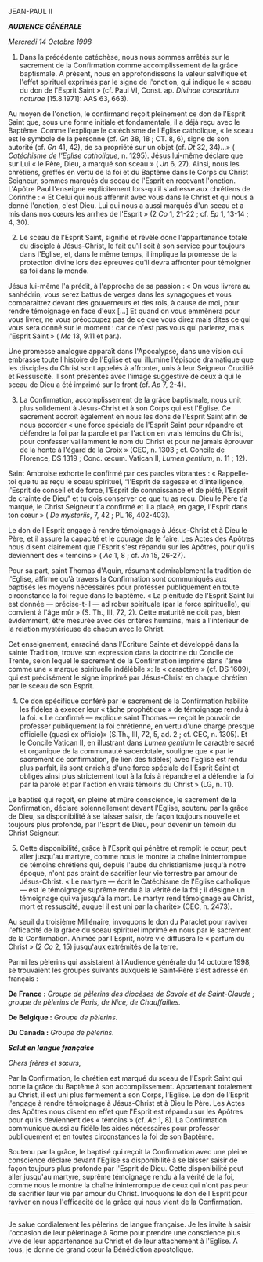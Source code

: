 JEAN-PAUL II

***AUDIENCE GÉNÉRALE***

*Mercredi 14 Octobre 1998*

1. Dans la précédente catéchèse, nous nous sommes arrêtés sur le sacrement de la Confirmation comme accomplissement de la grâce baptismale. A présent, nous en approfondissons la valeur salvifique et l'effet spirituel exprimés par le signe de l'onction, qui indique le « sceau du don de l'Esprit Saint » (cf. Paul VI, Const. ap. *Divinae consortium naturae* [15.8.1971]: AAS 63, 663).

Au moyen de l'onction, le confirmand reçoit pleinement ce don de l'Esprit Saint que, sous une forme initiale et fondamentale, il a déjà reçu avec le Baptême. Comme l'explique le catéchisme de l'Eglise catholique, « le sceau est le symbole de la personne (cf. *Gn* 38, 18 ; CT. 8, 6), signe de son autorité (cf. *Gn* 41, 42), de sa propriété sur un objet (cf. *Dt* 32, 34)...» ( *Catéchisme de l'Eglise catholique*, n. 1295). Jésus lui-même déclare que sur Lui « le Père, Dieu, a marqué son sceau » ( *Jn* 6, 27). Ainsi, nous les chrétiens, greffés en vertu de la foi et du Baptême dans le Corps du Christ Seigneur, sommes marqués du sceau de l'Esprit en recevant l'onction. L'Apôtre Paul l'enseigne explicitement lors-qu'il s'adresse aux chrétiens de Corinthe : « Et Celui qui nous affermit avec vous dans le Christ et qui nous a donné l'onction, c'est Dieu. Lui qui nous a aussi marqués d'un sceau et a mis dans nos cœurs les arrhes de l'Esprit » (2 *Co* 1, 21-22 ; cf. *Ep* 1, 13-14 ; 4, 30).

2. Le sceau de l'Esprit Saint, signifie et révèle donc l'appartenance totale du disciple à Jésus-Christ, le fait qu'il soit à son service pour toujours dans l'Eglise, et, dans le même temps, il implique la promesse de la protection divine lors des épreuves qu'il devra affronter pour témoigner sa foi dans le monde.

Jésus lui-même l'a prédit, à l'approche de sa passion : « On vous livrera au sanhédrin, vous serez battus de verges dans les synagogues et vous comparaitrez devant des gouverneurs et des rois, à cause de moi, pour rendre témoignage en face d'eux [...] Et quand on vous emmènera pour vous livrer, ne vous préoccupez pas de ce que vous direz mais dites ce qui vous sera donné sur le moment : car ce n'est pas vous qui parlerez, mais l'Esprit Saint » ( *Mc* 13, 9.11 et par.).

Une promesse analogue apparaît dans l'Apocalypse, dans une vision qui embrasse toute l'histoire de l'Eglise et qui illumine l'épisode dramatique que les disciples du Christ sont appelés à affronter, unis à leur Seigneur Crucifié et Ressuscité. Il sont présentés avec l'image suggestive de ceux à qui le sceau de Dieu a été imprimé sur le front (cf. *Ap* 7, 2-4).

3. La Confirmation, accomplissement de la grâce baptismale, nous unit plus solidement à Jésus-Christ et à son Corps qui est l'Eglise. Ce sacrement accroît également en nous les dons de l'Esprit Saint afin de nous accorder « une force spéciale de l'Esprit Saint pour répandre et défendre la foi par la parole et par l'action en vrais témoins du Christ, pour confesser vaillamment le nom du Christ et pour ne jamais éprouver de la honte à l'égard de la Croix » (CEC, n. 1303 ; cf. Concile de Florence, DS 1319 ; Conc. œcum. Vatican II, *Lumen gentium*, n. 11 ; 12).

Saint Ambroise exhorte le confirmé par ces paroles vibrantes : « Rappelle-toi que tu as reçu le sceau spirituel, “l'Esprit de sagesse et d'intelligence, l'Esprit de conseil et de force, l'Esprit de connaissance et de piété, l'Esprit de crainte de Dieu” et tu dois conserver ce que tu as reçu. Dieu le Père t'a marqué, le Christ Seigneur t'a confirmé et il a placé, en gage, l'Esprit dans ton cœur » ( *De mysteriis*, 7, 42 ; PL 16, 402-403).

Le don de l'Esprit engage à rendre témoignage à Jésus-Christ et à Dieu le Père, et il assure la capacité et le courage de le faire. Les Actes des Apôtres nous disent clairement que l'Esprit s'est répandu sur les Apôtres, pour qu'ils deviennent des « témoins » ( *Ac* 1, 8 ; cf. *Jn* 15, 26-27).

Pour sa part, saint Thomas d'Aquin, résumant admirablement la tradition de l'Eglise, affirme qu'à travers la Confirmation sont communiqués aux baptisés les moyens nécessaires pour professer publiquement en toute circonstance la foi reçue dans le baptême. « La plénitude de l'Esprit Saint lui est donnée — précise-t-il — ad robur spirituale (par la force spirituelle), qui convient à l'âge mûr » (S. Th., III, 72, 2). Cette maturité ne doit pas, bien évidemment, être mesurée avec des critères humains, mais à l'intérieur de la relation mystérieuse de chacun avec le Christ.

Cet enseignement, enraciné dans l'Ecriture Sainte et développé dans la sainte Tradition, trouve son expression dans la doctrine du Concile de Trente, selon lequel le sacrement de la Confirmation imprime dans l'âme comme une « marque spirituelle indélébile »: le « caractère » (cf. DS 1609), qui est précisément le signe imprimé par Jésus-Christ en chaque chrétien par le sceau de son Esprit.

4. Ce don spécifique conféré par le sacrement de la Confirmation habilite les fidèles à exercer leur « tâche prophétique » de témoignage rendu à la foi. « Le confirmé — explique saint Thomas — reçoit le pouvoir de professer publiquement la foi chrétienne, en vertu d'une charge presque officielle (quasi ex officio)» (S.Th., III, 72, 5, ad. 2 ; cf. CEC, n. 1305). Et le Concile Vatican II, en illustrant dans *Lumen gentium* le caractère sacré et organique de la communauté sacerdotale, souligne que « par le sacrement de confirmation, (le lien des fidèles) avec l'Eglise est rendu plus parfait, ils sont enrichis d'une force spéciale de l'Esprit Saint et obligés ainsi plus strictement tout à la fois à répandre et à défendre la foi par la parole et par l'action en vrais témoins du Christ » (LG, n. 11).

Le baptisé qui reçoit, en pleine et mûre conscience, le sacrement de la Confirmation, déclare solennellement devant l'Eglise, soutenu par la grâce de Dieu, sa disponibilité à se laisser saisir, de façon toujours nouvelle et toujours plus profonde, par l'Esprit de Dieu, pour devenir un témoin du Christ Seigneur.

5. Cette disponibilité, grâce à l'Esprit qui pénètre et remplit le cœur, peut aller jusqu'au martyre, comme nous le montre la chaîne ininterrompue de témoins chrétiens qui, depuis l'aube du christianisme jusqu'à notre époque, n'ont pas craint de sacrifier leur vie terrestre par amour de Jésus-Christ. « Le martyre — écrit le Catéchisme de l'Eglise catholique — est le témoignage suprême rendu à la vérité de la foi ; il désigne un témoignage qui va jusqu'à la mort. Le martyr rend témoignage au Christ, mort et ressuscité, auquel il est uni par la charité» (CEC, n. 2473).

Au seuil du troisième Millénaire, invoquons le don du Paraclet pour raviver l'efficacité de la grâce du sceau spirituel imprimé en nous par le sacrement de la Confirmation. Animée par l'Esprit, notre vie diffusera le « parfum du Christ » (2 *Co* 2, 15) jusqu'aux extrémités de la terre.

Parmi les pèlerins qui assistaient à l'Audience générale du 14 octobre 1998, se trouvaient les groupes suivants auxquels le Saint-Père s'est adressé en français :

**De France :** *Groupe de pèlerins des diocèses de Savoie et de Saint-Claude ; groupe de pèlerins de Paris, de Nice, de Chauffailles.*

**De Belgique :** *Groupe de pèlerins.*

**Du Canada :** *Groupe de pèlerins.*

***Salut en langue française***

*Chers frères et sœurs,*

Par la Confirmation, le chrétien est marqué du sceau de l'Esprit Saint qui porte la grâce du Baptême à son accomplissement. Appartenant totalement au Christ, il est uni plus fermement à son Corps, l'Eglise. Le don de l'Esprit l'engage à rendre témoignage à Jésus-Christ et à Dieu le Père. Les Actes des Apôtres nous disent en effet que l'Esprit est répandu sur les Apôtres pour qu'ils deviennent des « témoins » (cf. *Ac* 1, 8). La Confirmation communique aussi au fidèle les aides nécessaires pour professer publiquement et en toutes circonstances la foi de son Baptême.

Soutenu par la grâce, le baptisé qui reçoit la Confirmation avec une pleine conscience déclare devant l'Eglise sa disponibilité à se laisser saisir de façon toujours plus profonde par l'Esprit de Dieu. Cette disponibilité peut aller jusqu'au martyre, suprême témoignage rendu à la vérité de la foi, comme nous le montre la chaîne ininterrompue de ceux qui n'ont pas peur de sacrifier leur vie par amour du Christ. Invoquons le don de l'Esprit pour raviver en nous l'efficacité de la grâce qui nous vient de la Confirmation.

* * *

Je salue cordialement les pèlerins de langue française. Je les invite à saisir l'occasion de leur pèlerinage à Rome pour prendre une conscience plus vive de leur appartenance au Christ et de leur attachement à l'Eglise. A tous, je donne de grand cœur la Bénédiction apostolique.